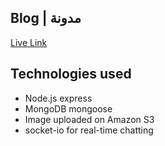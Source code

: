 ## Blog | مدونة

[Live Link]('https://app.netlify.com/sites/madona')

## Technologies used
- Node.js express
- MongoDB mongoose
- Image uploaded on Amazon S3
- socket-io for real-time chatting